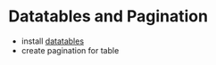 # Datatables and Pagination

- install [datatables](https://datatables.net/)
- create pagination for table

